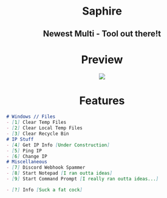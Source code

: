 <div align="center">
  
# Saphire
## Newest Multi - Tool out there!t

# Preview
<img src="https://media.discordapp.net/attachments/1029409370913636392/1041186017320902728/image.png?width=450&height=410"></img>

# Features
</div>

```markdown
# Windows // Files
- [1] Clear Temp Files
- [2] Clear Local Temp Files
- [3] Clear Recycle Bin
# IP Stuff
- [4] Get IP Info [Under Construction]
- [5] Ping IP
- [6] Change IP
# Miscellaneous
- [7] Discord Webhook Spammer
- [8] Start Notepad [I ran outta ideas]
- [9] Start Command Prompt [I really ran outta ideas...]

- [?] Info [Suck a fat cock]
```
